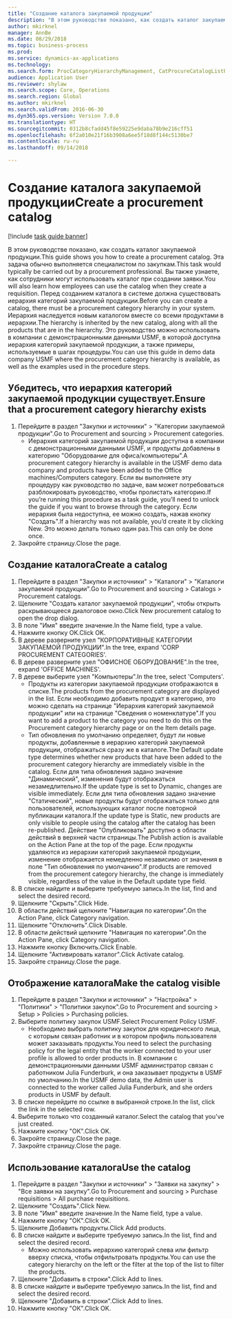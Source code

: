 ```yaml
--- 
title: "Создание каталога закупаемой продукции"
description: "В этом руководстве показано, как создать каталог закупаемой продукции."
author: mkirknel
manager: AnnBe
ms.date: 08/29/2018
ms.topic: business-process
ms.prod: 
ms.service: dynamics-ax-applications
ms.technology: 
ms.search.form: ProcCategoryHierarchyManagement, CatProcureCatalogListPage, CatProcureCatalogCreate, CatProcureCatalogEdit, SysPolicyListPage, SysPolicy, CatCatalogPolicyRule, PurchReqTableListPage, PurchReqCreate, PurchReqTable, PurchReqAddItem
audience: Application User
ms.reviewer: shylaw
ms.search.scope: Core, Operations
ms.search.region: Global
ms.author: mkirknel
ms.search.validFrom: 2016-06-30
ms.dyn365.ops.version: Version 7.0.0
ms.translationtype: HT
ms.sourcegitcommit: 0312b8cfadd45f8e59225e9daba78b9e216cff51
ms.openlocfilehash: 6f2a010e21f16b3908a6ee5f18d8f144c5130be7
ms.contentlocale: ru-ru
ms.lasthandoff: 09/14/2018

---
```

# <a name="create-a-procurement-catalog"></a><span data-ttu-id="b3ee4-103">Создание каталога закупаемой продукции</span><span class="sxs-lookup"><span data-stu-id="b3ee4-103">Create a procurement catalog</span></span>

[!include [task guide banner](../../includes/task-guide-banner.md)]

<span data-ttu-id="b3ee4-104">В этом руководстве показано, как создать каталог закупаемой продукции.</span><span class="sxs-lookup"><span data-stu-id="b3ee4-104">This guide shows you how to create a procurement catalog.</span></span> <span data-ttu-id="b3ee4-105">Эта задача обычно выполняется специалистом по закупкам.</span><span class="sxs-lookup"><span data-stu-id="b3ee4-105">This task would typically be carried out by a procurement professional.</span></span> <span data-ttu-id="b3ee4-106">Вы также узнаете, как сотрудники могут использовать каталог при создании заявки.</span><span class="sxs-lookup"><span data-stu-id="b3ee4-106">You will also learn how employees can use the catalog when they create a requisition.</span></span> <span data-ttu-id="b3ee4-107">Перед созданием каталога в системе должна существовать иерархия категорий закупаемой продукции.</span><span class="sxs-lookup"><span data-stu-id="b3ee4-107">Before you can create a catalog, there must be a procurement category hierarchy in your system.</span></span> <span data-ttu-id="b3ee4-108">Иерархия наследуется новым каталогом вместе со всеми продуктами в иерархии.</span><span class="sxs-lookup"><span data-stu-id="b3ee4-108">The hierarchy is inherited by the new catalog, along with all the products that are in the hierarchy.</span></span> <span data-ttu-id="b3ee4-109">Это руководство можно использовать в компании с демонстрационными данными USMF, в которой доступна иерархия категорий закупаемой продукции, а также примеры, используемые в шагах процедуры.</span><span class="sxs-lookup"><span data-stu-id="b3ee4-109">You can use this guide in demo data company USMF where the procurement category hierarchy is available, as well as the examples used in the procedure steps.</span></span>


## <a name="ensure-that-a-procurement-category-hierarchy-exists"></a><span data-ttu-id="b3ee4-110">Убедитесь, что иерархия категорий закупаемой продукции существует.</span><span class="sxs-lookup"><span data-stu-id="b3ee4-110">Ensure that a procurement category hierarchy exists</span></span>
1. <span data-ttu-id="b3ee4-111">Перейдите в раздел "Закупки и источники" > "Категории закупаемой продукции".</span><span class="sxs-lookup"><span data-stu-id="b3ee4-111">Go to Procurement and sourcing > Procurement categories.</span></span>
    * <span data-ttu-id="b3ee4-112">Иерархия категорий закупаемой продукции доступна в компании с демонстрационными данными USMF, и продукты добавлены в категорию "Оборудование для офиса/компьютеры".</span><span class="sxs-lookup"><span data-stu-id="b3ee4-112">A procurement category hierarchy is available in the USMF demo data company and products have been added to the Office machines/Computers category.</span></span> <span data-ttu-id="b3ee4-113">Если вы выполняете эту процедуру как руководство по задаче, вам может потребоваться разблокировать руководство, чтобы пролистать категорию.</span><span class="sxs-lookup"><span data-stu-id="b3ee4-113">If you’re running this procedure as a task guide, you’ll need to unlock the guide if you want to browse through the category.</span></span> <span data-ttu-id="b3ee4-114">Если иерархия была недоступна, ее можно создать, нажав кнопку "Создать".</span><span class="sxs-lookup"><span data-stu-id="b3ee4-114">If a hierarchy was not available, you’d create it by clicking New.</span></span> <span data-ttu-id="b3ee4-115">Это можно делать только один раз.</span><span class="sxs-lookup"><span data-stu-id="b3ee4-115">This can only be done once.</span></span>  
2. <span data-ttu-id="b3ee4-116">Закройте страницу.</span><span class="sxs-lookup"><span data-stu-id="b3ee4-116">Close the page.</span></span>

## <a name="create-a-catalog"></a><span data-ttu-id="b3ee4-117">Создание каталога</span><span class="sxs-lookup"><span data-stu-id="b3ee4-117">Create a catalog</span></span>
1. <span data-ttu-id="b3ee4-118">Перейдите в раздел "Закупки и источники" > "Каталоги" > "Каталоги закупаемой продукции".</span><span class="sxs-lookup"><span data-stu-id="b3ee4-118">Go to Procurement and sourcing > Catalogs > Procurement catalogs.</span></span>
2. <span data-ttu-id="b3ee4-119">Щелкните "Создать каталог закупаемой продукции", чтобы открыть раскрывающееся диалоговое окно.</span><span class="sxs-lookup"><span data-stu-id="b3ee4-119">Click New procurement catalog to open the drop dialog.</span></span>
3. <span data-ttu-id="b3ee4-120">В поле "Имя" введите значение.</span><span class="sxs-lookup"><span data-stu-id="b3ee4-120">In the Name field, type a value.</span></span>
4. <span data-ttu-id="b3ee4-121">Нажмите кнопку OK.</span><span class="sxs-lookup"><span data-stu-id="b3ee4-121">Click OK.</span></span>
5. <span data-ttu-id="b3ee4-122">В дереве разверните узел "КОРПОРАТИВНЫЕ КАТЕГОРИИ ЗАКУПАЕМОЙ ПРОДУКЦИИ".</span><span class="sxs-lookup"><span data-stu-id="b3ee4-122">In the tree, expand 'CORP PROCUREMENT CATEGORIES'.</span></span>
6. <span data-ttu-id="b3ee4-123">В дереве разверните узел "ОФИСНОЕ ОБОРУДОВАНИЕ".</span><span class="sxs-lookup"><span data-stu-id="b3ee4-123">In the tree, expand 'OFFICE MACHINES'.</span></span>
7. <span data-ttu-id="b3ee4-124">В дереве выберите узел "Компьютеры".</span><span class="sxs-lookup"><span data-stu-id="b3ee4-124">In the tree, select 'Computers'.</span></span>
    * <span data-ttu-id="b3ee4-125">Продукты из категории закупаемой продукции отображаются в списке.</span><span class="sxs-lookup"><span data-stu-id="b3ee4-125">The products from the procurement category are displayed in the list.</span></span> <span data-ttu-id="b3ee4-126">Если необходимо добавить продукт в категорию, это можно сделать на странице "Иерархия категорий закупаемой продукции" или на странице "Сведения о номенклатуре".</span><span class="sxs-lookup"><span data-stu-id="b3ee4-126">If you want to add a product to the category you need to do this on the Procurement category hierarchy page or on the Item details page.</span></span>  
    * <span data-ttu-id="b3ee4-127">Тип обновления по умолчанию определяет, будут ли новые продукты, добавленные в иерархию категорий закупаемой продукции, отображаться сразу же в каталоге.</span><span class="sxs-lookup"><span data-stu-id="b3ee4-127">The Default update type determines whether new products that have been added to the procurement category hierarchy are immediately visible in the catalog.</span></span> <span data-ttu-id="b3ee4-128">Если для типа обновления задано значение "Динамический", изменения будут отображаться незамедлительно.</span><span class="sxs-lookup"><span data-stu-id="b3ee4-128">If the update type is set to Dynamic, changes are visible immediately.</span></span> <span data-ttu-id="b3ee4-129">Если для типа обновления задано значение "Статический", новые продукты будут отображаться только для пользователей, использующих каталог после повторной публикации каталога.</span><span class="sxs-lookup"><span data-stu-id="b3ee4-129">If the update type is Static, new products are only visible to people using the catalog after the catalog has been re-published.</span></span> <span data-ttu-id="b3ee4-130">Действие "Опубликовать" доступно в области действий в верхней части страницы.</span><span class="sxs-lookup"><span data-stu-id="b3ee4-130">The Publish action is available on the Action Pane at the top of the page.</span></span> <span data-ttu-id="b3ee4-131">Если продукты удаляются из иерархии категорий закупаемой продукции, изменение отображается немедленно независимо от значения в поле "Тип обновления по умолчанию".</span><span class="sxs-lookup"><span data-stu-id="b3ee4-131">If products are removed from the procurement category hierarchy, the change is immediately visible, regardless of the value in the Default update type field.</span></span>  
8. <span data-ttu-id="b3ee4-132">В списке найдите и выберите требуемую запись.</span><span class="sxs-lookup"><span data-stu-id="b3ee4-132">In the list, find and select the desired record.</span></span>
9. <span data-ttu-id="b3ee4-133">Щелкните "Скрыть".</span><span class="sxs-lookup"><span data-stu-id="b3ee4-133">Click Hide.</span></span>
10. <span data-ttu-id="b3ee4-134">В области действий щелкните "Навигация по категории".</span><span class="sxs-lookup"><span data-stu-id="b3ee4-134">On the Action Pane, click Category navigation.</span></span>
11. <span data-ttu-id="b3ee4-135">Щелкните "Отключить".</span><span class="sxs-lookup"><span data-stu-id="b3ee4-135">Click Disable.</span></span>
12. <span data-ttu-id="b3ee4-136">В области действий щелкните "Навигация по категории".</span><span class="sxs-lookup"><span data-stu-id="b3ee4-136">On the Action Pane, click Category navigation.</span></span>
13. <span data-ttu-id="b3ee4-137">Нажмите кнопку Включить.</span><span class="sxs-lookup"><span data-stu-id="b3ee4-137">Click Enable.</span></span>
14. <span data-ttu-id="b3ee4-138">Щелкните "Активировать каталог".</span><span class="sxs-lookup"><span data-stu-id="b3ee4-138">Click Activate catalog.</span></span>
15. <span data-ttu-id="b3ee4-139">Закройте страницу.</span><span class="sxs-lookup"><span data-stu-id="b3ee4-139">Close the page.</span></span>

## <a name="make-the-catalog-visible"></a><span data-ttu-id="b3ee4-140">Отображение каталога</span><span class="sxs-lookup"><span data-stu-id="b3ee4-140">Make the catalog visible</span></span>
1. <span data-ttu-id="b3ee4-141">Перейдите в раздел "Закупки и источники" > "Настройка" > "Политики" > "Политики закупок".</span><span class="sxs-lookup"><span data-stu-id="b3ee4-141">Go to Procurement and sourcing > Setup > Policies > Purchasing policies.</span></span>
2. <span data-ttu-id="b3ee4-142">Выберите политику закупок USMF.</span><span class="sxs-lookup"><span data-stu-id="b3ee4-142">Select Procurement Policy USMF.</span></span>
    * <span data-ttu-id="b3ee4-143">Необходимо выбрать политику закупок для юридического лица, с которым связан работник и в котором профиль пользователя может заказывать продукты.</span><span class="sxs-lookup"><span data-stu-id="b3ee4-143">You need to select the purchasing policy for the legal entity that the worker connected to your user profile is allowed to order products in.</span></span> <span data-ttu-id="b3ee4-144">В компании с демонстрационными данными USMF администратор связан с работником Julia Funderburk, и она заказывает продукты в USMF по умолчанию.</span><span class="sxs-lookup"><span data-stu-id="b3ee4-144">In the USMF demo data, the Admin user is connected to the worker called Julia Funderburk, and she orders products in USMF by default.</span></span>  
3. <span data-ttu-id="b3ee4-145">В списке перейдите по ссылке в выбранной строке.</span><span class="sxs-lookup"><span data-stu-id="b3ee4-145">In the list, click the link in the selected row.</span></span>
4. <span data-ttu-id="b3ee4-146">Выберите только что созданный каталог.</span><span class="sxs-lookup"><span data-stu-id="b3ee4-146">Select the catalog that you’ve just created.</span></span>
5. <span data-ttu-id="b3ee4-147">Нажмите кнопку "OК".</span><span class="sxs-lookup"><span data-stu-id="b3ee4-147">Click OK.</span></span>
6. <span data-ttu-id="b3ee4-148">Закройте страницу.</span><span class="sxs-lookup"><span data-stu-id="b3ee4-148">Close the page.</span></span>
7. <span data-ttu-id="b3ee4-149">Закройте страницу.</span><span class="sxs-lookup"><span data-stu-id="b3ee4-149">Close the page.</span></span>

## <a name="use-the-catalog"></a><span data-ttu-id="b3ee4-150">Использование каталога</span><span class="sxs-lookup"><span data-stu-id="b3ee4-150">Use the catalog</span></span>
1. <span data-ttu-id="b3ee4-151">Перейдите в раздел "Закупки и источники" > "Заявки на закупку" > "Все заявки на закупку".</span><span class="sxs-lookup"><span data-stu-id="b3ee4-151">Go to Procurement and sourcing > Purchase requisitions > All purchase requisitions.</span></span>
2. <span data-ttu-id="b3ee4-152">Щелкните "Создать".</span><span class="sxs-lookup"><span data-stu-id="b3ee4-152">Click New.</span></span>
3. <span data-ttu-id="b3ee4-153">В поле "Имя" введите значение.</span><span class="sxs-lookup"><span data-stu-id="b3ee4-153">In the Name field, type a value.</span></span>
4. <span data-ttu-id="b3ee4-154">Нажмите кнопку "OК".</span><span class="sxs-lookup"><span data-stu-id="b3ee4-154">Click OK.</span></span>
5. <span data-ttu-id="b3ee4-155">Щелкните Добавить продукты.</span><span class="sxs-lookup"><span data-stu-id="b3ee4-155">Click Add products.</span></span>
6. <span data-ttu-id="b3ee4-156">В списке найдите и выберите требуемую запись.</span><span class="sxs-lookup"><span data-stu-id="b3ee4-156">In the list, find and select the desired record.</span></span>
    * <span data-ttu-id="b3ee4-157">Можно использовать иерархию категорий слева или фильтр вверху списка, чтобы отфильтровать продукты.</span><span class="sxs-lookup"><span data-stu-id="b3ee4-157">You can use the category hierarchy on the left or the filter at the top of the list to filter the products.</span></span>  
7. <span data-ttu-id="b3ee4-158">Щелкните "Добавить в строки".</span><span class="sxs-lookup"><span data-stu-id="b3ee4-158">Click Add to lines.</span></span>
8. <span data-ttu-id="b3ee4-159">В списке найдите и выберите требуемую запись.</span><span class="sxs-lookup"><span data-stu-id="b3ee4-159">In the list, find and select the desired record.</span></span>
9. <span data-ttu-id="b3ee4-160">Щелкните "Добавить в строки".</span><span class="sxs-lookup"><span data-stu-id="b3ee4-160">Click Add to lines.</span></span>
10. <span data-ttu-id="b3ee4-161">Нажмите кнопку "OК".</span><span class="sxs-lookup"><span data-stu-id="b3ee4-161">Click OK.</span></span>


